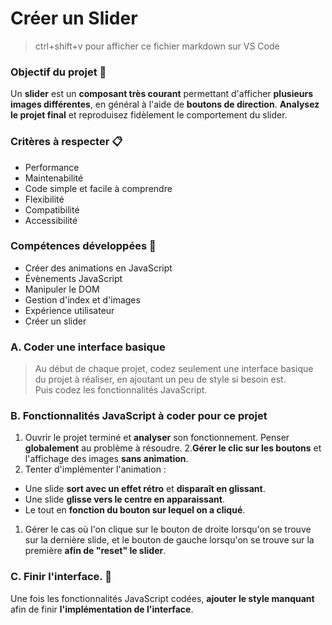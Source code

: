 # Créer un Slider

> ctrl+shift+v pour afficher ce fichier markdown sur VS Code

### Objectif du projet 🎯

Un **slider** est un **composant très courant** permettant d'afficher **plusieurs images différentes**, en général à l'aide de **boutons de direction**.
**Analysez le projet final** et reproduisez fidèlement le comportement du slider.

### Critères à respecter 📋

- Performance
- Maintenabilité
- Code simple et facile à comprendre
- Flexibilité
- Compatibilité
- Accessibilité

### Compétences développées 💪

- Créer des animations en JavaScript
- Évènements JavaScript
- Manipuler le DOM
- Gestion d'index et d'images
- Expérience utilisateur
- Créer un slider

### A. Coder une interface basique

> Au début de chaque projet, codez seulement une interface basique du projet à réaliser, en ajoutant un peu de style si besoin est. <br>
> Puis codez les fonctionnalités JavaScript.

### B. Fonctionnalités JavaScript à coder pour ce projet

1. Ouvrir le projet terminé et **analyser** son fonctionnement. Penser **globalement** au problème à résoudre. 2.**Gérer le clic sur les boutons** et l'affichage des images **sans animation**.
2. Tenter d'implémenter l'animation :

- Une slide **sort avec un effet rétro** et **disparaît en glissant**.
- Une slide **glisse vers le centre en apparaissant**.
- Le tout en **fonction du bouton sur lequel on a cliqué**.

1. Gérer le cas où l'on clique sur le bouton de droite lorsqu'on se trouve sur la dernière slide, et le bouton de gauche lorsqu'on se trouve sur la première **afin de "reset" le slider**.

### C. Finir l'interface. 🎨

Une fois les fonctionnalités JavaScript codées, **ajouter le style manquant** afin de finir **l'implémentation de l'interface**.
